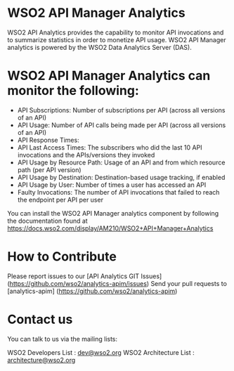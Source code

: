 
# WSO2 API Manager Analytics

WSO2 API Analytics provides the capability to monitor API invocations and to summarize statistics in order to monetize API usage. WSO2 API Manager analytics is powered by the WSO2 Data Analytics Server (DAS).

# WSO2 API Manager Analytics can monitor the following:

- API Subscriptions: Number of subscriptions per API (across all versions of an API)
- API Usage: Number of API calls being made per API (across all versions of an API)
- API Response Times: 
- API Last Access Times: The subscribers who did the last 10 API invocations and the APIs/versions they invoked
- API Usage by Resource Path: Usage of an API and from which resource path (per API version)
- API Usage by Destination: Destination-based usage tracking, if enabled
- API Usage by User: Number of times a user has accessed an API
- Faulty Invocations: The number of API invocations that failed to reach the endpoint per API per user

You can install the WSO2 API Manager analytics component by following the documentation found at https://docs.wso2.com/display/AM210/WSO2+API+Manager+Analytics

# How to Contribute

Please report issues to our [API Analytics GIT Issues] (https://github.com/wso2/analytics-apim/issues)
Send your pull requests to [analytics-apim] (https://github.com/wso2/analytics-apim)

# Contact us
You can talk to us via the mailing lists:

WSO2 Developers List : dev@wso2.org
WSO2 Architecture List : architecture@wso2.org

